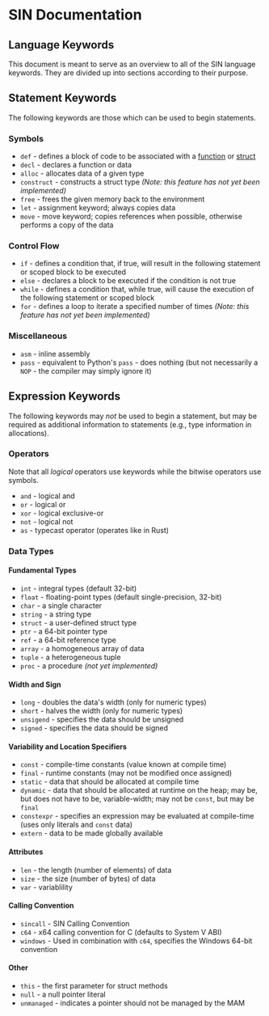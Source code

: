 # SIN Documentation

## Language Keywords

This document is meant to serve as an overview to all of the SIN language keywords. They are divided up into sections according to their purpose.

## Statement Keywords

The following keywords are those which can be used to begin statements.

### Symbols

* `def` - defines a block of code to be associated with a [function](Functions) or [struct](Structs)
* `decl` - declares a function or data
* `alloc` - allocates data of a given type
* `construct` - constructs a struct type _(Note: this feature has not yet been implemented)_
* `free` - frees the given memory back to the environment
* `let` - assignment keyword; always copies data
* `move` - move keyword; copies references when possible, otherwise performs a copy of the data

### Control Flow

* `if` - defines a condition that, if true, will result in the following statement or scoped block to be executed
* `else` - declares a block to be executed if the condition is not true
* `while` - defines a condition that, while true, will cause the execution of the following statement or scoped block
* `for` - defines a loop to iterate a specified number of times _(Note: this feature has not yet been implemented)_

### Miscellaneous

* `asm` - inline assembly
* `pass` - equivalent to Python's `pass` - does nothing (but not necessarily a `NOP` - the compiler may simply ignore it)

## Expression Keywords

The following keywords may *not* be used to begin a statement, but may be required as additional information to statements (e.g., type information in allocations).

### Operators

Note that all *logical* operators use keywords while the bitwise operators use symbols.

* `and` - logical and
* `or` - logical or
* `xor` - logical exclusive-or
* `not` - logical not
* `as` - typecast operator (operates like in Rust)

### Data Types

#### Fundamental Types

* `int` - integral types (default 32-bit)
* `float` - floating-point types (default single-precision, 32-bit)
* `char` - a single character
* `string` - a string type
* `struct` - a user-defined struct type
* `ptr` - a 64-bit pointer type
* `ref` - a 64-bit reference type
* `array` - a homogeneous array of data
* `tuple` - a heterogeneous tuple
* `proc` - a procedure _(not yet implemented)_

#### Width and Sign

* `long` - doubles the data's width (only for numeric types)
* `short` - halves the width (only for numeric types)
* `unsigend` - specifies the data should be unsigned
* `signed` - specifies the data should be signed

#### Variability and Location Specifiers

* `const` - compile-time constants (value known at compile time)
* `final` - runtime constants (may not be modified once assigned)
* `static` - data that should be allocated at compile time
* `dynamic` - data that should be allocated at runtime on the heap; may be, but does not have to be, variable-width; may not be `const`, but may be `final`
* `constexpr` - specifies an expression may be evaluated at compile-time (uses only literals and `const` data)
* `extern` - data to be made globally available

#### Attributes

* `len` - the length (number of elements) of data
* `size` - the size (number of bytes) of data
* `var` - variablility

#### Calling Convention

* `sincall` - SIN Calling Convention
* `c64` - x64 calling convention for C (defaults to System V ABI)
* `windows` - Used in combination with `c64`, specifies the Windows 64-bit convention

#### Other

* `this` - the first parameter for struct methods
* `null` - a null pointer literal
* `unmanaged` - indicates a pointer should not be managed by the MAM
